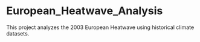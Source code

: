 # European_Heatwave_Analysis
This project analyzes the 2003 European Heatwave using historical climate datasets.

